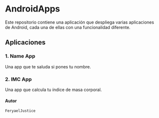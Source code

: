 # AndroidApps

Este repositorio contiene una aplicación que despliega varias aplicaciones de Android, cada una de ellas con una funcionalidad diferente.

## Aplicaciones

### 1. Name App
Una app que te saluda si pones tu nombre.
### 2. IMC App
Una app que calcula tu índice de masa corporal.

#### Autor
```
FeryaelJustice
```